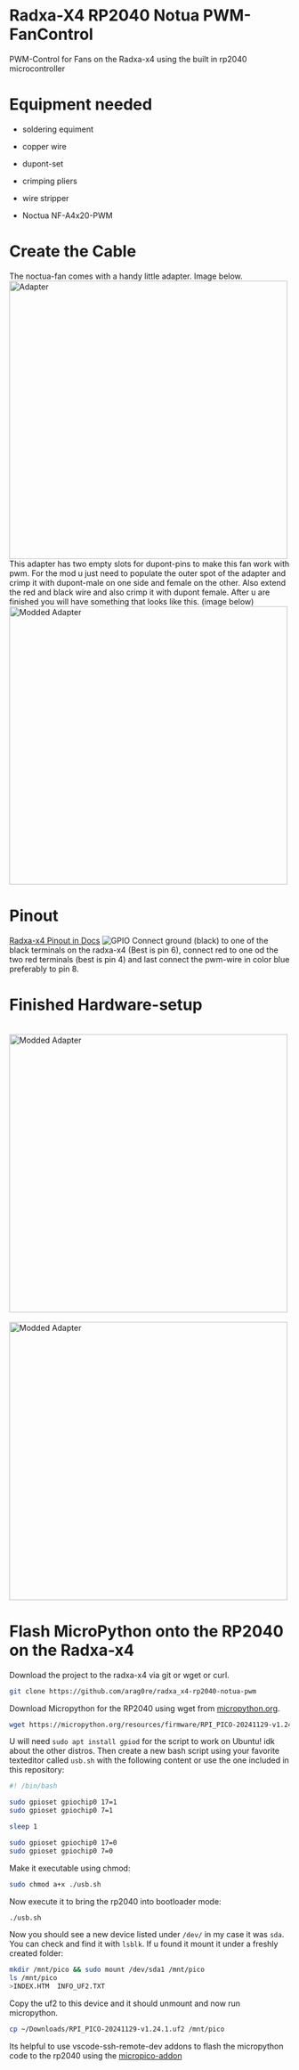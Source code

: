 # Radxa-X4 RP2040 Notua PWM-FanControl 
PWM-Control for Fans on the Radxa-x4 using the built in rp2040 microcontroller

# Equipment needed
* soldering equiment
* copper wire
* dupont-set

* crimping pliers
* wire stripper
* Noctua NF-A4x20-PWM


# Create the Cable
The noctua-fan comes with a handy little adapter.
Image below.
<br><img width="500" alt="Adapter" src="https://github.com/user-attachments/assets/e469452d-e1f4-4b3f-a87a-7e138a45853e" /><br>
This adapter has two empty slots for dupont-pins to make this fan work with pwm. 
For the mod u just need to populate the outer spot of the adapter and crimp it with dupont-male on one side and female on the other. 
Also extend the red and black wire and also crimp it with dupont female.
After u are finished you will have something that looks like this. (image below)
<br><img width="500" alt="Modded Adapter" src="https://github.com/user-attachments/assets/046d1207-43c1-44fe-be01-aa25fdf17ff6" /><br>

# Pinout
[Radxa-x4 Pinout in Docs](https://docs.radxa.com/en/x/x4/software/gpio)
![GPIO](https://github.com/user-attachments/assets/888ec105-db01-4599-957c-cd892e216e99)
Connect ground (black) to one of the black terminals on the radxa-x4 (Best is pin 6), connect red to one od the two red terminals (best is pin 4) and last connect the pwm-wire in color blue preferably to pin 8.

# Finished Hardware-setup
<br><img width="500" alt="Modded Adapter" src="https://github.com/user-attachments/assets/5c1a86ae-3d6a-4bd1-8985-794f90a8e23f"/><br>
<br><img width="500" alt="Modded Adapter" src="https://github.com/user-attachments/assets/24042dc0-6a00-4761-94f7-7c1748f8b39c"/><br>

# Flash MicroPython onto the RP2040 on the Radxa-x4
Download the project to the radxa-x4 via git or wget or curl.
```sh
git clone https://github.com/arag0re/radxa_x4-rp2040-notua-pwm
```
Download Micropython for the RP2040 using wget from [micropython.org](https://micropython.org/download/RPI_PICO/").
```sh
wget https://micropython.org/resources/firmware/RPI_PICO-20241129-v1.24.1.uf2
```
U will need `sudo apt install gpiod` for the script to work on Ubuntu! idk about the other distros.
Then create a new bash script using your favorite texteditor called `usb.sh` with the following content or use the one included in this repository:
```bash
#! /bin/bash

sudo gpioset gpiochip0 17=1
sudo gpioset gpiochip0 7=1

sleep 1

sudo gpioset gpiochip0 17=0
sudo gpioset gpiochip0 7=0
```
Make it executable using chmod: 
```sh
sudo chmod a+x ./usb.sh
```
Now execute it to bring the rp2040 into bootloader mode:
```sh
./usb.sh
```
Now you should see a new device listed under `/dev/` in my case it was `sda`.
You can check and find it with `lsblk`. 
If u found it mount it under a freshly created folder:
```sh
mkdir /mnt/pico && sudo mount /dev/sda1 /mnt/pico
ls /mnt/pico
>INDEX.HTM  INFO_UF2.TXT
```
Copy the uf2 to this device and it should unmount and now run micropython.
```sh
cp ~/Downloads/RPI_PICO-20241129-v1.24.1.uf2 /mnt/pico
```
Its helpful to use vscode-ssh-remote-dev addons to flash the micropython code to the rp2040 using the [micropico-addon](https://marketplace.visualstudio.com/items?itemName=paulober.pico-w-go)
